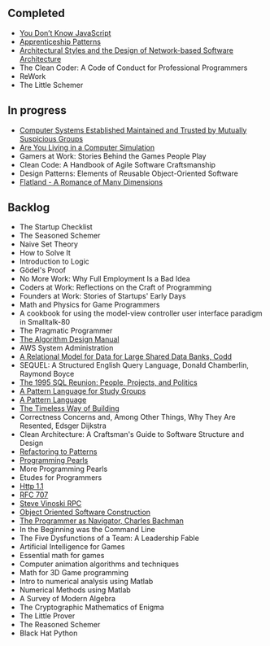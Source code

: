 Completed
------------------------------------
- [You Don’t Know JavaScript](https://github.com/getify/You-Dont-Know-JS)
- [Apprenticeship Patterns](http://chimera.labs.oreilly.com/books/1234000001813/index.html)
- [Architectural Styles and the Design of Network-based Software Architecture](http://www.ics.uci.edu/~fielding/pubs/dissertation/top.htm)
- The Clean Coder: A Code of Conduct for Professional Programmers
- ReWork 
- The Little Schemer

In progress
--------------------------------------
- [Computer Systems Established Maintained and Trusted by Mutually Suspicious Groups](https://chaum.com/publications/research_chaum_2.pdf)
- [Are You Living in a Computer Simulation](https://www.simulation-argument.com/simulation.html)
- Gamers at Work: Stories Behind the Games People Play
- Clean Code: A Handbook of Agile Software Craftsmanship
- Design Patterns: Elements of Reusable Object-Oriented Software
- [Flatland - A Romance of Many Dimensions](https://www.amazon.com/FLATLAND-Romance-Dimensions-Distinguished-Chiron-ebook/dp/B00VBC4SZ4/ref=tmm_kin_swatch_0?_encoding=UTF8&qid=&sr=)


Backlog
--------------------------------------------------
- The Startup Checklist
- The Seasoned Schemer
- Naive Set Theory
- How to Solve It
- Introduction to Logic
- Gödel's Proof
- No More Work: Why Full Employment Is a Bad Idea
- Coders at Work: Reflections on the Craft of Programming
- Founders at Work: Stories of Startups' Early Days
- Math and Physics for Game Programmers
- A cookbook for using the model-view controller user interface paradigm in Smalltalk-80
- The Pragmatic Programmer
- [The Algorithm Design Manual](http://www.algorist.com/)
- AWS System Administration
- [A Relational Model for Data for Large Shared Data Banks, Codd](http://citeseerx.ist.psu.edu/viewdoc/download?doi=10.1.1.98.5286&rep=rep1&type=pdf)
- SEQUEL: A Structured English Query Language, Donald Chamberlin, Raymond Boyce
- [The 1995 SQL Reunion: People, Projects, and Politics](http://www.scs.stanford.edu/~dbg/readings/SRC-1997-018.pdf)
- [A Pattern Language for Study Groups](http://www.inquisitivechap.com/wp-content/uploads/2011/03/khdraft.pdf)
- [A Pattern Language](http://library.uniteddiversity.coop/Ecological_Building/A_Pattern_Language.pdf)
- [The Timeless Way of Building](http://library.uniteddiversity.coop/Ecological_Building/The_Timeless_Way_of_Building_Complete.pdf)
- Correctness Concerns and, Among Other Things, Why They Are Resented, Edsger Dijkstra
- Clean Architecture: A Craftsman's Guide to Software Structure and Design
- [Refactoring to Patterns](http://study.5ecloud.net/CourseData/113012/1548/TeachDataDown/_2Refactoring%20to%20Patterns.pdf)
- [Programming Pearls](http://www.littledumbdoctor.com/index_files/Interview_Programming_pearls.pdf)
- More Programming Pearls
- Etudes for Programmers
- [Http 1.1](https://www.ietf.org/rfc/rfc2616.txt)
- [RFC 707](https://www.ietf.org/rfc/rfc0707.txt)
- [Steve Vinoski RPC](http://steve.vinoski.net/blog/category/rpc/)
- [Object Oriented Software Construction](https://sophia.javeriana.edu.co/~cbustaca/docencia/POO-2016-01/documentos/Object%20Oriented%20Software%20Construction-Meyer.pdf)
- [The Programmer as Navigator, Charles Bachman](http://delivery.acm.org/10.1145/370000/362534/a1973-bachman.pdf?ip=71.56.46.170&id=362534&acc=OPEN&key=4D4702B0C3E38B35%2E4D4702B0C3E38B35%2E4D4702B0C3E38B35%2E6D218144511F3437&CFID=785407200&CFTOKEN=32071421&__acm__=1500081866_efdd19c9645ab43e9c8bd81d3c48877b)
- In the Beginning was the Command Line
- The Five Dysfunctions of a Team: A Leadership Fable 
- Artificial Intelligence for Games
- Essential math for games 
- Computer animation algorithms and techniques 
- Math for 3D Game programming 
- Intro to numerical analysis using Matlab 
- Numerical Methods using Matlab
- A Survey of Modern Algebra
- The Cryptographic Mathematics of Enigma
- The Little Prover
- The Reasoned Schemer
- Black Hat Python

